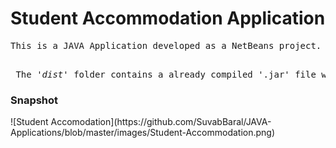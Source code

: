 # Student Accommodation Application
  <pre>This is a JAVA Application developed as a NetBeans project. If you want to use and make changes to this project , please install NetBeans and upload this whole package as a project.
  </pre>
  
  <pre> The <i>'dist'</i> folder contains a already compiled '.jar' file which is a ready to run executable file of the application </pre>
  
  <h3>Snapshot</h3>
  ![Student Accomodation](https://github.com/SuvabBaral/JAVA-Applications/blob/master/images/Student-Accommodation.png)
